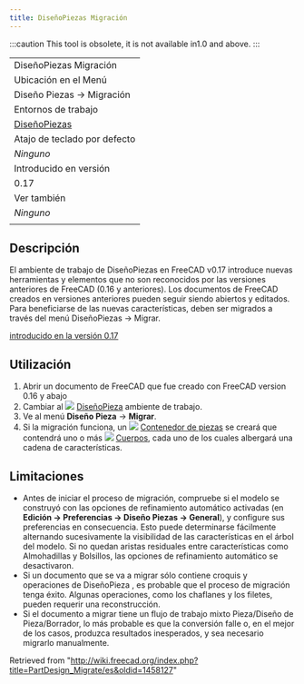 ```yaml
---
title: DiseñoPiezas Migración
---
```

:::caution
This tool is obsolete, it is not available in1.0 and above.
:::

|  |
| --- |
| DiseñoPiezas Migración |
| Ubicación en el Menú |
| Diseño Piezas → Migración |
| Entornos de trabajo |
| [DiseñoPiezas](/PartDesign_Workbench/es "PartDesign Workbench/es") |
| Atajo de teclado por defecto |
| *Ninguno* |
| Introducido en versión |
| 0.17 |
| Ver también |
| *Ninguno* |
|  |

## Descripción

El ambiente de trabajo de DiseñoPiezas en FreeCAD v0.17 introduce nuevas herramientas y elementos que no son reconocidos por las versiones anteriores de FreeCAD (0.16 y anteriores). Los documentos de FreeCAD creados en versiones anteriores pueden seguir siendo abiertos y editados. Para beneficiarse de las nuevas características, deben ser migrados a través del menú DiseñoPiezas → Migrar.

[introducido en la versión 0.17](/Release_notes_0.17/es "Release notes 0.17/es")

## Utilización

1. Abrir un documento de FreeCAD que fue creado con FreeCAD version 0.16 y abajo
2. Cambiar al ![](/images/Workbench_PartDesign.svg) [DiseñoPieza](/PartDesign_Workbench/es "PartDesign Workbench/es") ambiente de trabajo.
3. Ve al menú **Diseño Pieza** → **Migrar**.
4. Si la migración funciona, un ![](/images/Std_Part.svg) [Contenedor de piezas](/Std_Part/es "Std Part/es") se creará que contendrá uno o más ![](/images/PartDesign_Body.svg) [Cuerpos](/PartDesign_Body/es "PartDesign Body/es"), cada uno de los cuales albergará una cadena de características.

## Limitaciones

* Antes de iniciar el proceso de migración, compruebe si el modelo se construyó con las opciones de refinamiento automático activadas (en **Edición → Preferencias → Diseño Piezas → General**), y configure sus preferencias en consecuencia. Esto puede determinarse fácilmente alternando sucesivamente la visibilidad de las características en el árbol del modelo. Si no quedan aristas residuales entre características como Almohadillas y Bolsillos, las opciones de refinamiento automático se desactivaron.
* Si un documento que se va a migrar sólo contiene croquis y operaciones de DiseñoPieza , es probable que el proceso de migración tenga éxito. Algunas operaciones, como los chaflanes y los filetes, pueden requerir una reconstrucción.
* Si el documento a migrar tiene un flujo de trabajo mixto Pieza/Diseño de Pieza/Borrador, lo más probable es que la conversión falle o, en el mejor de los casos, produzca resultados inesperados, y sea necesario migrarlo manualmente.

Retrieved from "<http://wiki.freecad.org/index.php?title=PartDesign_Migrate/es&oldid=1458127>"